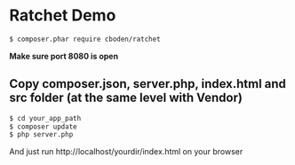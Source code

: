 # Ratchet Demo
```sh
$ composer.phar require cboden/ratchet
```
**Make sure port 8080 is open**
## Copy composer.json, server.php, index.html and src folder (at the same level with Vendor)
```sh
$ cd your_app_path
$ composer update
$ php server.php
```
And just run http://localhost/yourdir/index.html on your browser
